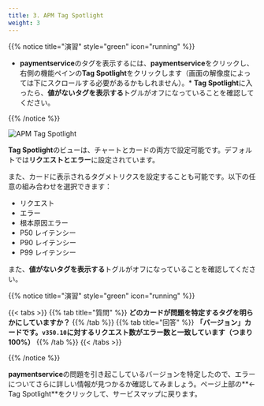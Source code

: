 ```yaml
---
title: 3. APM Tag Spotlight
weight: 3
---
```


{{% notice title="演習" style="green" icon="running" %}}

- **paymentservice**のタグを表示するには、**paymentservice**をクリックし、右側の機能ペインの**Tag Spotlight**をクリックします（画面の解像度によっては下にスクロールする必要があるかもしれません）。\* **Tag Spotlight**に入ったら、**値がないタグを表示する**トグルがオフになっていることを確認してください。

{{% /notice %}}

![APM Tag Spotlight](../images/apm-tag-spotlight.png)

**Tag Spotlight**のビューは、チャートとカードの両方で設定可能です。デフォルトでは**リクエストとエラー**に設定されています。

また、カードに表示されるタグメトリクスを設定することも可能です。以下の任意の組み合わせを選択できます：

- リクエスト
- エラー
- 根本原因エラー
- P50 レイテンシー
- P90 レイテンシー
- P99 レイテンシー

また、**値がないタグを表示する**トグルがオフになっていることを確認してください。

{{% notice title="演習" style="green" icon="running" %}}

{{< tabs >}}
{{% tab title="質問" %}}
**どのカードが問題を特定するタグを明らかにしていますか？**
{{% /tab %}}
{{% tab title="回答" %}}
**「バージョン」カードです。`v350.10`に対するリクエスト数がエラー数と一致しています（つまり 100%）**
{{% /tab %}}
{{< /tabs >}}

{{% /notice %}}

**paymentservice**の問題を引き起こしているバージョンを特定したので、エラーについてさらに詳しい情報が見つかるか確認してみましょう。ページ上部の**← Tag Spotlight**をクリックして、サービスマップに戻ります。
